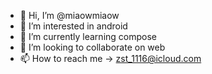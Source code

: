 - 👋 Hi, I’m @miaowmiaow
- 👀 I’m interested in android
- 🌱 I’m currently learning compose
- 💞️ I’m looking to collaborate on web
- 📫 How to reach me -> <zst_1116@icloud.com>

<!---
miaowmiaow/miaowmiaow is a ✨ special ✨ repository because its `README.md` (this file) appears on your GitHub profile.
You can click the Preview link to take a look at your changes.
--->
